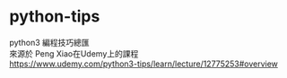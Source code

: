 # python-tips
python3 編程技巧總匯<br>
來源於 Peng Xiao在Udemy上的課程<br>
https://www.udemy.com/python3-tips/learn/lecture/12775253#overview

